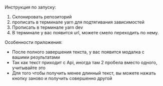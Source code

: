 Инструкция по запуску:

1. Склонировать репозиторий
2. прописать в терминале yarn для подтягивания зависимостей
3. Прописать в терминале yarn dev
4. В терминале у вас появится url, можете смело переходить по нему.

Особенности приложения:
- После полного завершения текста, у вас появится модалка с вашими результатами
- Так как текст приходит с Api, иногда там 2 пробела вместо одного, учитывайте это
- Для того чтобы получить менее длинный текст, вы можете нажать кнопку заново и получить совершенно другой
